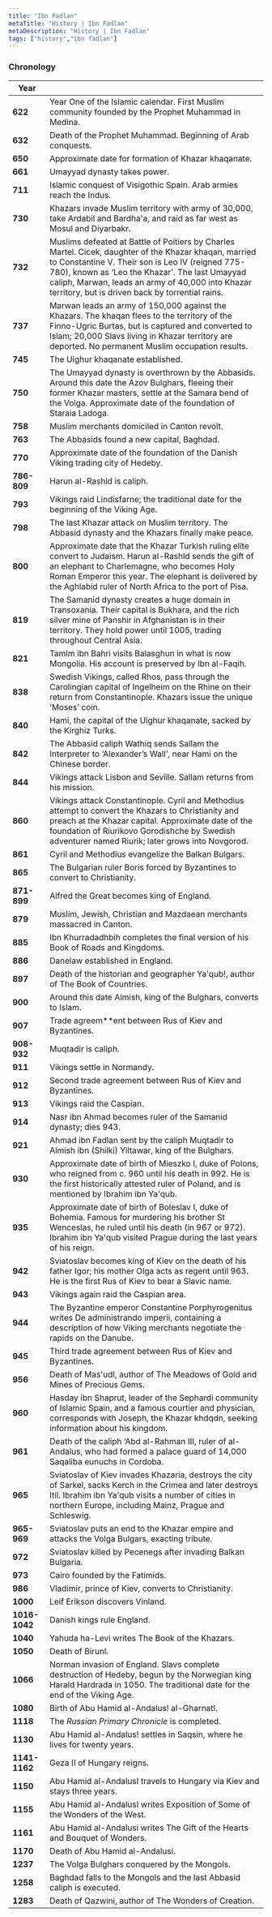 ```yaml
---
title: "Ibn Fadlan"
metaTitle: "History | Ibn Fadlan"
metaDescription: "History | Ibn Fadlan"
tags: ["history","ibn fadlan"]
---
```


### Chronology

|Year       |          |
|-----------|----------|
|**622** |Year One of the Islamic calendar. First Muslim community founded by the Prophet Muhammad in Medina. |
|**632** |Death of the Prophet Muhammad. Beginning of Arab conquests. |
|**650** |Approximate date for formation of Khazar khaqanate. |
|**661** |Umayyad dynasty takes power. |
|**711** |Islamic conquest of Visigothic Spain. Arab armies reach the Indus. |
|**730** |Khazars invade Muslim territory with army of 30,000, take Ardabil and Bardha'a, and raid as far west as Mosul and Diyarbakr. |
|**732** |Muslims defeated at Battle of Poitiers by Charles Martel. Cicek, daughter of the Khazar khaqan, married to Constantine V. Their son is Leo IV (reigned 775-780), known as ‘Leo the Khazar’. The last Umayyad caliph, Marwan, leads an army of 40,000 into Khazar territory, but is driven back by torrential rains. |
|**737** |Marwan leads an army of 150,000 against the Khazars. The khaqan flees to the territory of the Finno-Ugric Burtas, but is captured and converted to Islam; 20,000 Slavs living in Khazar territory are deported. No permanent Muslim occupation results. |
|**745** |The Uighur khaqanate established. |
|**750** |The Umayyad dynasty is overthrown by the Abbasids. Around this date the Azov Bulghars, fleeing their former Khazar masters, settle at the Samara bend of the Volga. Approximate date of the foundation of Staraia Ladoga. |
|**758** |Muslim merchants domiciled in Canton revolt. |
|**763** |The Abbasids found a new capital, Baghdad. |
|**770** |Approximate date of the foundation of the Danish Viking trading city of Hedeby. |
|**786-809** |Harun al-Rashld is caliph. |
|**793** |Vikings raid Lindisfarne; the traditional date for the beginning of the Viking Age. |
|**798** |The last Khazar attack on Muslim territory. The Abbasid dynasty and the Khazars finally make peace. |
|**800** |Approximate date that the Khazar Turkish ruling elite convert to Judaism. Harun al-Rashld sends the gift of an elephant to Charlemagne, who becomes Holy Roman Emperor this year. The elephant is delivered by the Aghlabid ruler of North Africa to the port of Pisa. |
|**819** |The Samanid dynasty creates a huge domain in Transoxania. Their capital is Bukhara, and the rich silver mine of Panshir in Afghanistan is in their territory. They hold power until 1005, trading throughout Central Asia. |
|**821** |Tamlm ibn Bahri visits Balasghun in what is now Mongolia. His account is preserved by Ibn al-Faqih. |
|**838** |Swedish Vikings, called Rhos, pass through the Carolingian capital of Ingelheim on the Rhine on their return from Constantinople. Khazars issue the unique ‘Moses’ coin. |
|**840** |Hami, the capital of the Uighur khaqanate, sacked by the Kirghiz Turks. |
|**842** |The Abbasid caliph Wathiq sends Sallam the Interpreter to ‘Alexander’s Wall’, near Hami on the Chinese border. |
|**844** |Vikings attack Lisbon and Seville. Sallam returns from his mission. |
|**860** |Vikings attack Constantinople. Cyril and Methodius attempt to convert the Khazars to Christianity and preach at the Khazar capital. Approximate date of the foundation of Riurikovo Gorodishche by Swedish adventurer named Riurik; later grows into Novgorod. |
|**861** |Cyril and Methodius evangelize the Balkan Bulgars. |
|**865** |The Bulgarian ruler Boris forced by Byzantines to convert to Christianity. |
|**871-899** |Alfred the Great becomes king of England. |
|**879** |Muslim, Jewish, Christian and Mazdaean merchants massacred in Canton. |
|**885** |Ibn Khurradadhbih completes the final version of his Book of Roads and Kingdoms. |
|**886** |Danelaw established in England. |
|**897** |Death of the historian and geographer Ya'qub!, author of The Book of Countries. |
|**900** |Around this date Almish, king of the Bulghars, converts to Islam. |
|**907** |Trade agreem**ent between Rus of Kiev and Byzantines. |
|**908-932** |Muqtadir is caliph. |
|**911** |Vikings settle in Normandy. |
|**912** |Second trade agreement between Rus of Kiev and Byzantines. |
|**913** |Vikings raid the Caspian. |
|**914** |Nasr ibn Ahmad becomes ruler of the Samanid dynasty; dies 943. |
|**921** |Ahmad ibn Fadlan sent by the caliph Muqtadir to Almish ibn (Shilki) Yiltawar, king of the Bulghars. |
|**930** |Approximate date of birth of Mieszko I, duke of Polons, who reigned from c. 960 until his death in 992. He is the first historically attested ruler of Poland, and is mentioned by Ibrahim ibn Ya'qub. |
|**935** |Approximate date of birth of Boleslav I, duke of Bohemia. Famous for murdering his brother St Wenceslas, he ruled until his death (in 967 or 972). Ibrahim ibn Ya'qub visited Prague during the last years of his reign. |
|**942** |Sviatoslav becomes king of Kiev on the death of his father Igor; his mother Olga acts as regent until 963. He is the first Rus of Kiev to bear a Slavic name. |
|**943** |Vikings again raid the Caspian area. |
|**944** |The Byzantine emperor Constantine Porphyrogenitus writes De administrando imperii, containing a description of how Viking merchants negotiate the rapids on the Danube. |
|**945** |Third trade agreement between Rus of Kiev and Byzantines. |
|**956** |Death of Mas'udI, author of The Meadows of Gold and Mines of Precious Gems. |
|**960** |Hasday ibn Shaprut, leader of the Sephardi community of Islamic Spain, and a famous courtier and physician, corresponds with Joseph, the Khazar khdqdn, seeking information about his kingdom. |
|**961** |Death of the caliph ‘Abd al-Rahman III, ruler of al-Andalus, who had formed a palace guard of 14,000 Saqaliba eunuchs in Cordoba. |
|**965** |Sviatoslav of Kiev invades Khazaria, destroys the city of Sarkel, sacks Kerch in the Crimea and later destroys Itil. Ibrahim ibn Ya'qub visits a number of cities in northern Europe, including Mainz, Prague and Schleswig. |
|**965-969** |Sviatoslav puts an end to the Khazar empire and attacks the Volga Bulgars, exacting tribute. |
|**972** |Sviatoslav killed by Pecenegs after invading Balkan Bulgaria. |
|**973** |Cairo founded by the Fatimids. |
|**986** |Vladimir, prince of Kiev, converts to Christianity. |
|**1000** |Leif Erikson discovers Vinland. |
|**1016-1042** |Danish kings rule England. |
|**1040** |Yahuda ha-Levi writes The Book of the Khazars. |
|**1050** |Death of Birunl. |
|**1066** |Norman invasion of England. Slavs complete destruction of Hedeby, begun by the Norwegian king Harald Hardrada in 1050. The traditional date for the end of the Viking Age. |
|**1080** |Birth of Abu Hamid al-Andalus! al-Gharnatl. |
|**1118** |The <var>Russian Primary Chronicle</var> is completed. |
|**1130** |Abu Hamid al-Andalus! settles in Saqsin, where he lives for twenty years. |
|**1141-1162** |Geza II of Hungary reigns. |
|**1150** |Abu Hamid al-AndalusI travels to Hungary via Kiev and stays three years. |
|**1155** |Abu Hamid al-AndalusI writes Exposition of Some of the Wonders of the West. |
|**1161** |Abu Hamid al-Andalusi writes The Gift of the Hearts and Bouquet of Wonders. |
|**1170** |Death of Abu Hamid al-Andalusi. |
|**1237** |The Volga Bulghars conquered by the Mongols. |
|**1258** |Baghdad falls to the Mongols and the last Abbasid caliph is executed. |
|**1283** |Death of Qazwini, author of The Wonders of Creation. |